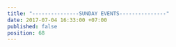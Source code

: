 ```yaml
---
title: "---------------SUNDAY EVENTS---------------"
date: 2017-07-04 16:33:00 +07:00
published: false
position: 68
---
```



